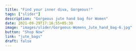 ```yaml
---
title: "Find your inner diva, Gorgeous!"
tags: ["slider"]
description: "Gorgeous jute hand bag for Women"
date: 2021-09-29T17:16:55+05:30
image: "images/slider/Gorgeous-Womens_Jute_hand_bag-6.jpg"
button: "Shop Now"
link: "jute_bags"
draft: false
---
```

